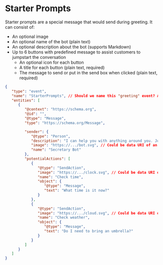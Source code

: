 # Starter Prompts

Starter prompts are a special message that would send during greeting. It can consist of:

-  An optional image
-  An optional name of the bot (plain text)
-  An optional description about the bot (supports Markdown)
-  Up to 6 buttons with predefined message to assist customers to jumpstart the conversation
   -  An optional icon for each button
   -  A title for each button (plain text, required)
   -  The message to send or put in the send box when clicked (plain text, required)

```json
{
   "type": "event",
   "name": "StarterPrompts", // Should we name this "greeting" event? And should it be camelCase, PascalCase, kebab-case?
   "entities": [
      {
         "@context": "https://schema.org",
         "@id": "",
         "@type": "Message",
         "type": "https://schema.org/Message",

         "sender": {
            "@type": "Person",
            "description": "I can help you with anything around you. Just let me know.",
            "image": "https://.../bot.svg", // Could be data URI of an image.
            "name": "Secretary Bot"
         },
         "potentialActions": [
            {
               "@type": "SendAction",
               "image": "https://.../clock.svg", // Could be data URI of an image.
               "name": "Check time",
               "object": {
                  "@type": "Message",
                  "text": "What time is it now?"
               }
            },
            {
               "@type": "SendAction",
               "image": "https://.../cloud.svg", // Could be data URI of an image.
               "name": "Check weather",
               "object": {
                  "@type": "Message",
                  "text": "Do I need to bring an umbrella?"
               }
            }
         ]
      }
   ]
}
```

